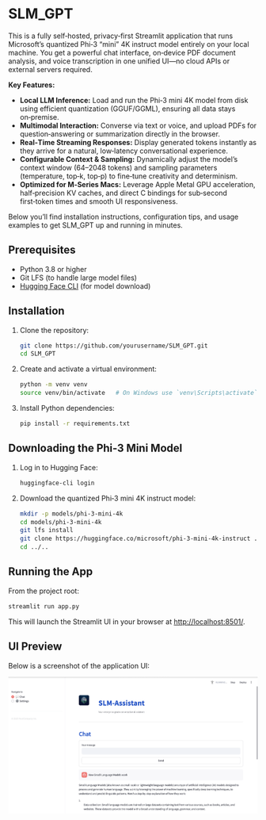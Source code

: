 # SLM_GPT
This is a fully self‑hosted, privacy‑first Streamlit application that runs Microsoft’s quantized Phi‑3 “mini” 4K instruct model entirely on your local machine. You get a powerful chat interface, on‑device PDF document analysis, and voice transcription in one unified UI—no cloud APIs or external servers required.

**Key Features:**
- **Local LLM Inference:** Load and run the Phi‑3 mini 4K model from disk using efficient quantization (GGUF/GGML), ensuring all data stays on‑premise.
- **Multimodal Interaction:** Converse via text or voice, and upload PDFs for question‑answering or summarization directly in the browser.
- **Real‑Time Streaming Responses:** Display generated tokens instantly as they arrive for a natural, low‑latency conversational experience.
- **Configurable Context & Sampling:** Dynamically adjust the model’s context window (64–2048 tokens) and sampling parameters (temperature, top‑k, top‑p) to fine‑tune creativity and determinism.
- **Optimized for M‑Series Macs:** Leverage Apple Metal GPU acceleration, half‑precision KV caches, and direct C bindings for sub‑second first‑token times and smooth UI responsiveness.

Below you’ll find installation instructions, configuration tips, and usage examples to get SLM_GPT up and running in minutes.

## Prerequisites

- Python 3.8 or higher
- Git LFS (to handle large model files)
- [Hugging Face CLI](https://huggingface.co/docs/huggingface-cli/quickstart) (for model download)

## Installation

1. Clone the repository:
   ```bash
   git clone https://github.com/yourusername/SLM_GPT.git
   cd SLM_GPT
   ```
2. Create and activate a virtual environment:
   ```bash
   python -m venv venv
   source venv/bin/activate   # On Windows use `venv\Scripts\activate`
   ```
3. Install Python dependencies:
   ```bash
   pip install -r requirements.txt
   ```

## Downloading the Phi‑3 Mini Model

1. Log in to Hugging Face:
   ```bash
   huggingface-cli login
   ```
2. Download the quantized Phi‑3 mini 4K instruct model:
   ```bash
   mkdir -p models/phi-3-mini-4k
   cd models/phi-3-mini-4k
   git lfs install
   git clone https://huggingface.co/microsoft/phi-3-mini-4k-instruct .
   cd ../..
   ```

## Running the App

From the project root:
```bash
streamlit run app.py
```
This will launch the Streamlit UI in your browser at <http://localhost:8501/>.

## UI Preview

Below is a screenshot of the application UI:

![UI of Small Language Model](Output.png)
